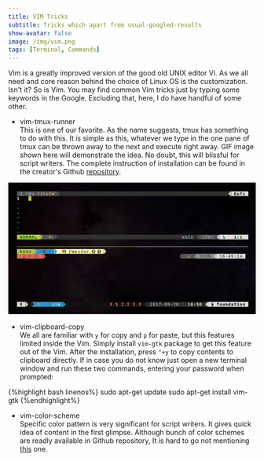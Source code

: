 ```yaml
---
title: VIM Tricks
subtitle: Tricks which apart from usual-googled-results
show-avatar: false
image: /img/vim.png
tags: [Terminal, Commands]
---
```


Vim is a greatly improved version of the good old UNIX editor Vi. As we all need and core reason behind the choice of Linux OS is the customization. Isn't it? So is Vim. You may find common Vim tricks just by typing some keywords in the Google. Excluding that, here, I do have handful of some other.  

+ vim-tmux-runner  
This is one of our favorite. As the name suggests, tmux has something to do with this. It is simple as this, whatever we type in the one pane of tmux can be thrown away to the next and execute right away. GIF image shown here will demonstrate the idea. No doubt, this will blissful for script writers. The complete instruction of installation can be found in the creator's Github [repository](https://github.com/christoomey/vim-tmux-runner).   

![vim_tmux_runner](img/vim_tmux_runner.gif)

+ vim-clipboard-copy  
We all are familiar with `y` for copy and `p` for paste, but this features limited inside the Vim. Simply install `vim-gtk` package to get this feature out of the Vim. After the installation, press `"+y` to copy contents to clipboard directly. If in case you do not know just open a new terminal window and run these two commands, entering your password when prompted:

{%highlight bash linenos%}
sudo apt-get update
sudo apt-get install vim-gtk
{%endhighlight%}

+ vim-color-scheme  
Specific color pattern is very significant for script writers. It gives quick idea of content in the first glimpse. Although bunch of color schemes are readly available in Github repository, It is hard to go not mentioning [this](https://github.com/jacoborus/tender.vim) one.
